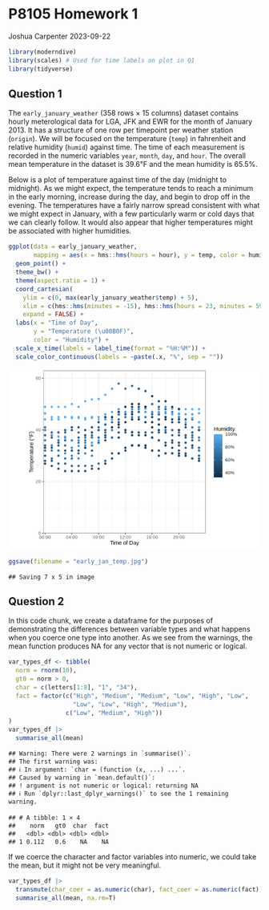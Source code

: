 P8105 Homework 1
================
Joshua Carpenter
2023-09-22

``` r
library(moderndive)
library(scales) # Used for time labels on plot in Q1
library(tidyverse)
```

## Question 1

The `early_january_weather` (358 rows × 15 columns) dataset contains
hourly meterological data for LGA, JFK and EWR for the month of January
2013. It has a structure of one row per timepoint per weather station
(`origin`). We will be focused on the temperature (`temp`) in fahrenheit
and relative humidity (`humid`) against time. The time of each
measurement is recorded in the numeric variables `year`, `month`, `day`,
and `hour`. The overall mean temperature in the dataset is 39.6℉ and the
mean humidity is 65.5%.

Below is a plot of temperature against time of the day (midnight to
midnight). As we might expect, the temperature tends to reach a minimum
in the early morning, increase during the day, and begin to drop off in
the evening. The temperatures have a fairly narrow spread consistent
with what we might expect in January, with a few particularly warm or
cold days that we can clearly follow. It would also appear that higher
temperatures might be associated with higher humidities.

``` r
ggplot(data = early_january_weather, 
       mapping = aes(x = hms::hms(hours = hour), y = temp, color = humid)) +
  geom_point() +
  theme_bw() +
  theme(aspect.ratio = 1) +
  coord_cartesian(
    ylim = c(0, max(early_january_weather$temp) + 5), 
    xlim = c(hms::hms(minutes = -15), hms::hms(hours = 23, minutes = 59)), 
    expand = FALSE) +
  labs(x = "Time of Day", 
       y = "Temperature (\u00B0F)", 
       color = "Humidity") +
  scale_x_time(labels = label_time(format = "%H:%M")) +
  scale_color_continuous(labels = ~paste(.x, "%", sep = ""))
```

![](p8105_hw1_jrc2270_files/figure-gfm/early_jan_temp-1.png)<!-- -->

``` r
ggsave(filename = "early_jan_temp.jpg")
```

    ## Saving 7 x 5 in image

## Question 2

In this code chunk, we create a dataframe for the purposes of
demonstrating the differences between variable types and what happens
when you coerce one type into another. As we see from the warnings, the
mean function produces NA for any vector that is not numeric or logical.

``` r
var_types_df <- tibble(
  norm = rnorm(10),
  gt0 = norm > 0,
  char = c(letters[1:8], "1", "34"),
  fact = factor(c("High", "Medium", "Medium", "Low", "High", "Low", 
                  "Low", "Low", "High", "Medium"), 
                c("Low", "Medium", "High"))
)
var_types_df |>
  summarise_all(mean)
```

    ## Warning: There were 2 warnings in `summarise()`.
    ## The first warning was:
    ## ℹ In argument: `char = (function (x, ...) ...`.
    ## Caused by warning in `mean.default()`:
    ## ! argument is not numeric or logical: returning NA
    ## ℹ Run `dplyr::last_dplyr_warnings()` to see the 1 remaining warning.

    ## # A tibble: 1 × 4
    ##    norm   gt0  char  fact
    ##   <dbl> <dbl> <dbl> <dbl>
    ## 1 0.112   0.6    NA    NA

If we coerce the character and factor variables into numeric, we could
take the mean, but it might not be very meaningful.

``` r
var_types_df |>
  transmute(char_coer = as.numeric(char), fact_coer = as.numeric(fact)) |>
  summarise_all(mean, na.rm=T)
```
